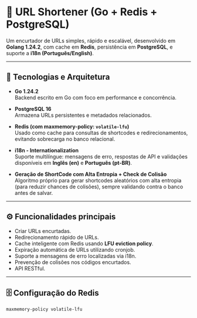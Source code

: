 # 📎 URL Shortener (Go + Redis + PostgreSQL)

Um encurtador de URLs simples, rápido e escalável, desenvolvido em **Golang 1.24.2**, com cache em **Redis**, persistência em **PostgreSQL**, e suporte a **i18n (Português/English)**.

---

## 📌 Tecnologias e Arquitetura

- **Go 1.24.2**  
  Backend escrito em Go com foco em performance e concorrência.

- **PostgreSQL 16**  
  Armazena URLs persistentes e metadados relacionados.

- **Redis (com maxmemory-policy: `volatile-lfu`)**  
  Usado como cache para consultas de shortcodes e redirecionamentos, evitando sobrecarga no banco relacional.

- **i18n - Internationalization**  
  Suporte multilíngue: mensagens de erro, respostas de API e validações disponíveis em **Inglês (en)** e **Português (pt-BR)**.

- **Geração de ShortCode com Alta Entropia + Check de Colisão**  
  Algoritmo próprio para gerar shortcodes aleatórios com alta entropia (para reduzir chances de colisões), sempre validando contra o banco antes de salvar.

---

## ⚙️ Funcionalidades principais

- Criar URLs encurtadas.
- Redirecionamento rápido de URLs.
- Cache inteligente com Redis usando **LFU eviction policy**.
- Expiração automática de URLs utilizando cronjob.
- Suporte a mensagens de erro localizadas via i18n.
- Prevenção de colisões nos códigos encurtados.
- API RESTful.

---

## 🗄️ Configuração do Redis

```bash
maxmemory-policy volatile-lfu
